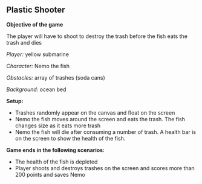 ## **Plastic Shooter**

**Objective of the game**

The player will have to shoot to destroy the trash before the fish eats the trash and dies

*Player:* yellow submarine 

*Character:* Nemo the fish 

*Obstacles:* array of trashes (soda cans)

*Background:* ocean bed 

**Setup:**
* Trashes randomly appear on the canvas and float on the screen
* Nemo the fish moves around the screen and eats the trash. The fish changes size as it eats more trash
* Nemo the fish will die after consuming a number of trash. A health bar is on the screen to show the health of the fish.

**Game ends in the following scenarios:**
* The health of the fish is depleted
* Player shoots and destroys trashes on the screen and scores more than 200 points and saves Nemo
